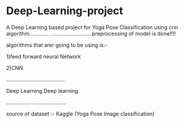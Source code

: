 # Deep-Learning-project

A Deep Learning based project for Yoga Pose Classification
using cnn algorithm.............
...........................
preprocessing of model is done!!!!



algorithms that arer going to be using is:-

1)feed forward neural Network 

2)CNN

.......................................

Deep Learning
Deep learning


........................................


source of dataset :- Kaggle (Yoga Pose Image classification)
